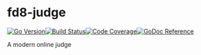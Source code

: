 # fd8-judge

[![Go Version](https://img.shields.io/github/go-mod/go-version/matheuscscp/fd8-judge/master?style=flat-square)](https://blog.golang.org/go1.13)[![Build Status](https://img.shields.io/travis/com/matheuscscp/fd8-judge/master?style=flat-square)](https://travis-ci.com/matheuscscp/fd8-judge/branches)[![Code Coverage](https://img.shields.io/codecov/c/github/matheuscscp/fd8-judge/master?style=flat-square)](https://codecov.io/gh/matheuscscp/fd8-judge)[![GoDoc Reference](https://img.shields.io/badge/godoc-reference-5272B4.svg?style=flat-square)](https://godoc.org/github.com/matheuscscp/fd8-judge)

A modern online judge
